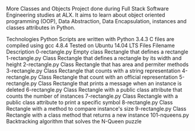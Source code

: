 More Classes and Objects Project done during Full Stack Software Engineering studies at ALX. It aims to learn about object oriented programming (OOP), Data Abstraction, Data Encapsulation, instances and classes attributes in Python.

Technologies Python Scripts are written with Python 3.4.3 C files are compiled using gcc 4.8.4 Tested on Ubuntu 14.04 LTS Files Filename Description 0-rectangle.py Empty class Rectangle that defines a rectangle 1-rectangle.py Class Rectangle that defines a rectangle by its width and height 2-rectangle.py Class Rectangle that has area and permiter methods 3-rectangle.py Class Rectangle that counts with a string representation 4-rectangle.py Class Rectangle that count with an official representation 5-rectangle.py Class Rectangle that prints a message when an instance is deleted 6-rectangle.py Class Rectangle with a public class attribute that counts the number of instances 7-rectangle.py Class Rectangle with a public class attribute to print a specific symbol 8-rectangle.py Class Rectangle with a method to compare instance's size 9-rectangle.py Class Rectangle with a class method that returns a new instance 101-nqueens.py Backtracking algorithm that solves the N-Queen puzzle
